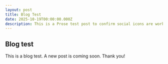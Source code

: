 ```yaml
---
layout: post
title: Blog Test
date: 2025-10-19T00:00:00.000Z
description: This is a Prose test post to confirm social icons are working.
---
```

## Blog test

This is a blog test. A new post is coming soon. Thank you! 
